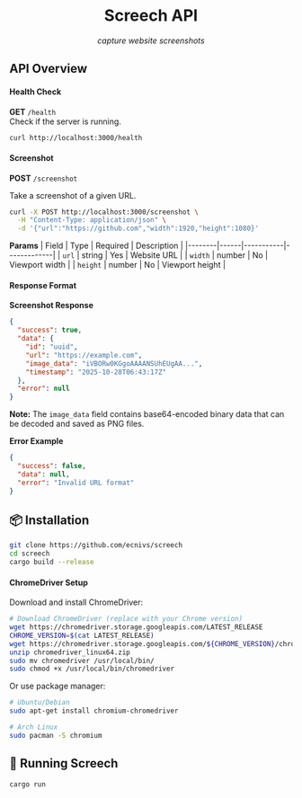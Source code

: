 <h1 align="center">Screech API</h1>

<p align="center"><em>capture website screenshots</em></p>


## API Overview

#### Health Check

**GET** `/health`  
Check if the server is running.

```bash
curl http://localhost:3000/health
```

#### Screenshot

**POST** `/screenshot`

Take a screenshot of a given URL.

```bash
curl -X POST http://localhost:3000/screenshot \
  -H "Content-Type: application/json" \
  -d '{"url":"https://github.com","width":1920,"height":1080}'
```

**Params**
| Field | Type | Required | Description |
|--------|------|-----------|-------------|
| `url` | string | Yes | Website URL |
| `width` | number | No | Viewport width |
| `height` | number | No | Viewport height |


#### Response Format

**Screenshot Response**
```json
{
  "success": true,
  "data": {
    "id": "uuid",
    "url": "https://example.com",
    "image_data": "iVBORw0KGgoAAAANSUhEUgAA...",
    "timestamp": "2025-10-28T06:43:17Z"
  },
  "error": null
}
```

**Note:** The `image_data` field contains base64-encoded binary data that can be decoded and saved as PNG files.

**Error Example**

```json
{
  "success": false,
  "data": null,
  "error": "Invalid URL format"
}
```

## 📦 Installation

```bash
git clone https://github.com/ecnivs/screech
cd screech
cargo build --release
```

#### ChromeDriver Setup

Download and install ChromeDriver:

```bash
# Download ChromeDriver (replace with your Chrome version)
wget https://chromedriver.storage.googleapis.com/LATEST_RELEASE
CHROME_VERSION=$(cat LATEST_RELEASE)
wget https://chromedriver.storage.googleapis.com/${CHROME_VERSION}/chromedriver_linux64.zip
unzip chromedriver_linux64.zip
sudo mv chromedriver /usr/local/bin/
sudo chmod +x /usr/local/bin/chromedriver
```

Or use package manager:

```bash
# Ubuntu/Debian
sudo apt-get install chromium-chromedriver

# Arch Linux
sudo pacman -S chromium
```

## 🚀 Running Screech
```
cargo run
```
